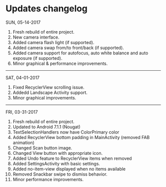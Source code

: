 # Updates changelog

SUN, 05-14-2017
1. Fresh rebuild of entire project.
2. New camera interface.
3. Added camera flash light (if supported).
4. Added camera swap from/to front/back (if supported).
5. Added camera support for autofocus, auto white balance and auto exposure (if supported).
6. Minor graphical & performance improvements.
___
SAT, 04-01-2017
1. Fixed RecyclerView scrolling issue.
2. Addedd Landscape Activity support.
3. Minor graphical improvements.
___
FRI, 03-31-2017
1. Fresh rebuild of entire project.
2. Updated to Android 7.1.1 (Nougat)
3. TextSelectionHandlers now have ColorPrimary color
4. Added RecyclerView bottom padding in MainActivity (removed FAB animation)
5. Changed Scan button image.
6. Changed View button with appropriate icon.
7. Added Undo feature to RecyclerView items when removed
8. Added SettingsActivity with basic settings.
9. Added no-item-view displayed when no items available
10. Removed Snackbar swipe to dismiss behavior. 
11. Minor performance improvements.
